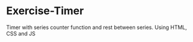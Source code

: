 # Exercise-Timer
 Timer with series counter function and rest between series. Using HTML, CSS and JS
